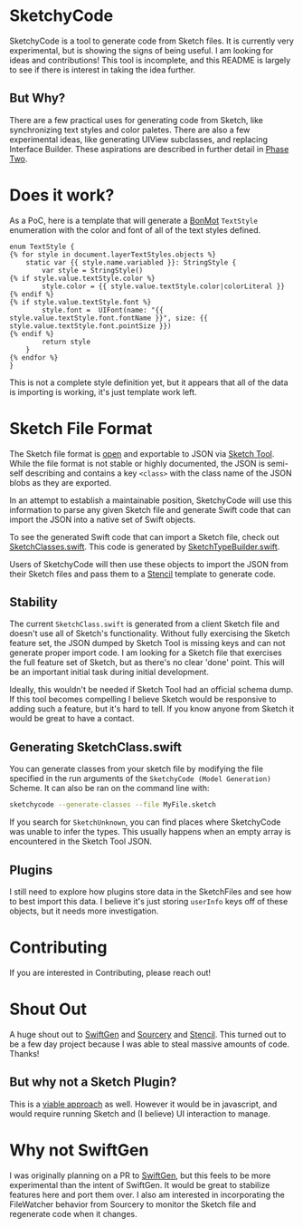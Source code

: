 # SketchyCode

SketchyCode is a tool to generate code from Sketch files. It is currently very
experimental, but is showing the signs of being useful. I am looking for ideas
and contributions! This tool is incomplete, and this README is largely to see
if there is interest in taking the idea further.

## But Why?

There are a few practical uses for generating code from Sketch, like
synchronizing text styles and color paletes. There are also a few experimental
ideas, like generating UIView subclasses, and replacing Interface Builder. These
aspirations are described in further detail in [Phase Two](PhaseTwo.md).

# Does it work?
As a PoC, here is a template that will generate a
[BonMot](https://github.com/Raizlabs/BonMot) `TextStyle` enumeration with the
color and font of all of the text styles defined.

```
enum TextStyle {
{% for style in document.layerTextStyles.objects %}
    static var {{ style.name.variabled }}: StringStyle {
        var style = StringStyle()
{% if style.value.textStyle.color %}
        style.color = {{ style.value.textStyle.color|colorLiteral }}
{% endif %}
{% if style.value.textStyle.font %}
        style.font =  UIFont(name: "{{ style.value.textStyle.font.fontName }}", size: {{ style.value.textStyle.font.pointSize }})
{% endif %}
        return style
    }
{% endfor %}
}
```
This is not a complete style definition yet, but it appears that all of the data
is importing is working, it's just template work left.

# Sketch File Format

The Sketch file format is [open](https://medium.com/sketch-app-sources/sketch-43-is-coming-to-town-with-a-new-game-an-open-file-format-ae62e7e7c223)
and exportable to JSON via [Sketch Tool](https://www.sketchapp.com/tool/). While
the file format is not stable or highly documented, the JSON is semi-self
describing and contains a key `<class>` with the class name of the JSON blobs as
they are exported.

In an attempt to establish a maintainable position, SketchyCode will use this
information to parse any given Sketch file and generate Swift code that can
import the JSON into a native set of Swift objects.

To see the generated Swift code that can import a Sketch file, check out
[SketchClasses.swift](SketchyCode/SketchClasses.swift). This code is generated by
[SketchTypeBuilder.swift](SketchyCode/JSONBuilder/SketchTypeBuilder.swift).

Users of SketchyCode will then use these objects to import the JSON from their
Sketch files and pass them to a [Stencil](https://github.com/kylef/Stencil)
template to generate code.

## Stability

The current `SketchClass.swift` is generated from a client Sketch file and
doesn't use all of Sketch's functionality. Without fully exercising the Sketch
feature set, the JSON dumped by Sketch Tool is missing keys and can not generate
proper import code. I am looking for a Sketch file that exercises the full
feature set of Sketch, but as there's no clear 'done' point. This will be an
important initial task during initial development.

Ideally, this wouldn't be needed if Sketch Tool had an official schema dump. If
this tool becomes compelling I believe Sketch would be responsive to adding such
a feature, but it's hard to tell. If you know anyone from Sketch it would be
great to have a contact.

## Generating SketchClass.swift

You can generate classes from your sketch file by modifying the file specified
in the run arguments of the `SketchyCode (Model Generation)` Scheme. It can also
be ran on the command line with:

```sh
sketchycode --generate-classes --file MyFile.sketch
```

If you search for `SketchUnknown`, you can find places where SketchyCode was
unable to infer the types. This usually happens when an empty array is
encountered in the Sketch Tool JSON.

## Plugins

I still need to explore how plugins store data in the SketchFiles and see how to
best import this data. I believe it's just storing `userInfo` keys off of these
objects, but it needs more investigation.


# Contributing

If you are interested in Contributing, please reach out!

# Shout Out

A huge shout out to [SwiftGen](https://github.com/SwiftGen/SwiftGen) and [Sourcery](https://github.com/krzysztofzablocki/Sourcery) and
[Stencil](https://github.com/kylef/Stencil). This turned out to be a few day project because I was able to steal massive amounts of code. Thanks!

## But why not a Sketch Plugin?
This is a [viable approach](https://github.com/Charimon/iosViews) as well. However it would be in javascript, and would require running Sketch
and (I believe) UI interaction to manage.

# Why not SwiftGen
I was originally planning on a PR to [SwiftGen](https://github.com/SwiftGen/SwiftGen), but this feels to be more experimental than the intent of
SwiftGen. It would be great to stabilize features here and port them over. I also am interested in incorporating the FileWatcher behavior from
Sourcery to monitor the Sketch file and regenerate code when it changes.
